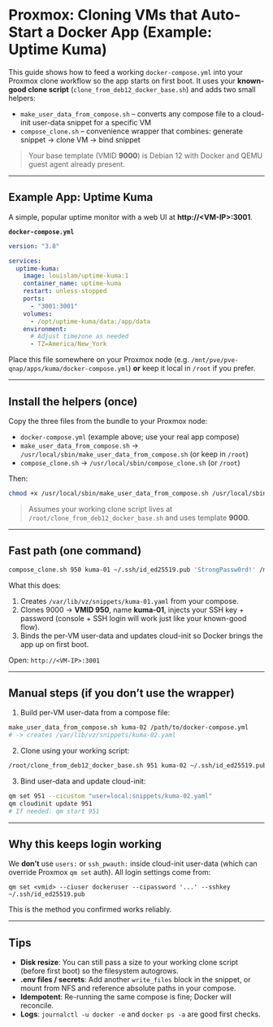 # Proxmox: Cloning VMs that Auto-Start a Docker App (Example: Uptime Kuma)

This guide shows how to feed a working `docker-compose.yml` into your Proxmox clone workflow so the app starts on first boot. It uses your **known-good clone script** (`clone_from_deb12_docker_base.sh`) and adds two small helpers:

- `make_user_data_from_compose.sh` – converts any compose file to a cloud-init user-data snippet for a specific VM
- `compose_clone.sh` – convenience wrapper that combines: generate snippet → clone VM → bind snippet

> Your base template (VMID **9000**) is Debian 12 with Docker and QEMU guest agent already present.

---

## Example App: Uptime Kuma

A simple, popular uptime monitor with a web UI at **http://\<VM-IP\>:3001**.

**`docker-compose.yml`**
```yaml
version: "3.8"

services:
  uptime-kuma:
    image: louislam/uptime-kuma:1
    container_name: uptime-kuma
    restart: unless-stopped
    ports:
      - "3001:3001"
    volumes:
      - /opt/uptime-kuma/data:/app/data
    environment:
      # Adjust timezone as needed
      - TZ=America/New_York
```

Place this file somewhere on your Proxmox node (e.g. `/mnt/pve/pve-qnap/apps/kuma/docker-compose.yml`) **or** keep it local in `/root` if you prefer.

---

## Install the helpers (once)

Copy the three files from the bundle to your Proxmox node:

- `docker-compose.yml` (example above; use your real app compose)
- `make_user_data_from_compose.sh` → `/usr/local/sbin/make_user_data_from_compose.sh` (or keep in `/root`)
- `compose_clone.sh` → `/usr/local/sbin/compose_clone.sh` (or `/root`)

Then:
```bash
chmod +x /usr/local/sbin/make_user_data_from_compose.sh /usr/local/sbin/compose_clone.sh
```

> Assumes your working clone script lives at `/root/clone_from_deb12_docker_base.sh` and uses template **9000**.

---

## Fast path (one command)

```bash
compose_clone.sh 950 kuma-01 ~/.ssh/id_ed25519.pub 'StrongPassw0rd!' /mnt/pve/pve-qnap/apps/kuma/docker-compose.yml
```

What this does:
1. Creates `/var/lib/vz/snippets/kuma-01.yaml` from your compose.
2. Clones 9000 → **VMID 950**, name **kuma-01**, injects your SSH key + password (console + SSH login will work just like your known-good flow).
3. Binds the per-VM user-data and updates cloud-init so Docker brings the app up on first boot.

Open: `http://<VM-IP>:3001`

---

## Manual steps (if you don’t use the wrapper)

1) Build per-VM user-data from a compose file:
```bash
make_user_data_from_compose.sh kuma-02 /path/to/docker-compose.yml
# -> creates /var/lib/vz/snippets/kuma-02.yaml
```

2) Clone using your working script:
```bash
/root/clone_from_deb12_docker_base.sh 951 kuma-02 ~/.ssh/id_ed25519.pub 'StrongPassw0rd!'
```

3) Bind user-data and update cloud-init:
```bash
qm set 951 --cicustom "user=local:snippets/kuma-02.yaml"
qm cloudinit update 951
# If needed: qm start 951
```

---

## Why this keeps login working

We **don’t** use `users:` or `ssh_pwauth:` inside cloud-init user-data (which can override Proxmox `qm set` auth). All login settings come from:
```
qm set <vmid> --ciuser dockeruser --cipassword '...' --sshkey ~/.ssh/id_ed25519.pub
```
This is the method you confirmed works reliably.

---

## Tips

- **Disk resize**: You can still pass a size to your working clone script (before first boot) so the filesystem autogrows.
- **.env files / secrets**: Add another `write_files` block in the snippet, or mount from NFS and reference absolute paths in your compose.
- **Idempotent**: Re-running the same compose is fine; Docker will reconcile.
- **Logs**: `journalctl -u docker -e` and `docker ps -a` are good first checks.
